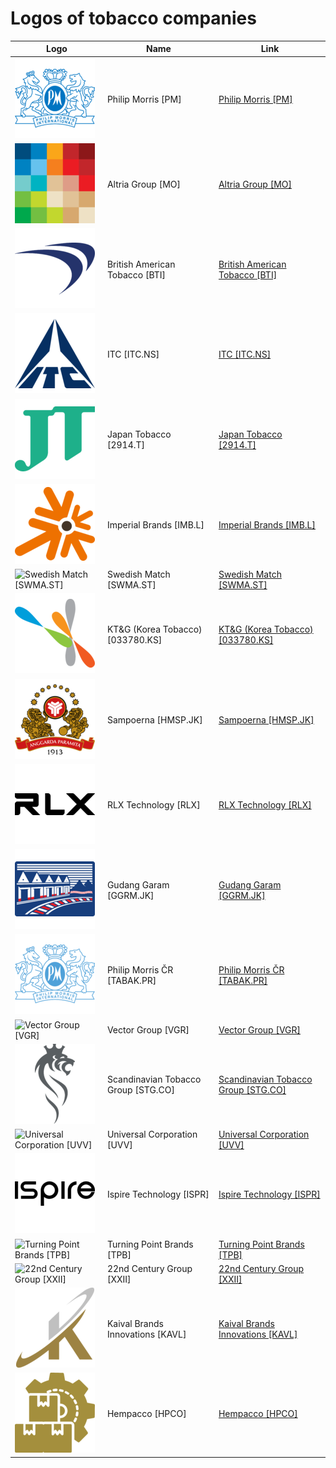 # Logos of tobacco companies

| Logo | Name  | Link |
| ---- | ----  | ---- |
| ![Philip Morris [PM]](/img/128/PM-f59b05bb.png) | Philip Morris [PM] | [Philip Morris [PM]](philip-morris/logo/)
| ![Altria Group [MO]](/img/128/MO-70b09052.png) | Altria Group [MO] | [Altria Group [MO]](altria-group/logo/)
| ![British American Tobacco [BTI]](/img/128/BTI-b60f1d8a.png) | British American Tobacco [BTI] | [British American Tobacco [BTI]](british-american-tobacco/logo/)
| ![ITC [ITC.NS]](/img/128/ITC.NS-da436b43.png) | ITC [ITC.NS] | [ITC [ITC.NS]](itc/logo/)
| ![Japan Tobacco [2914.T]](/img/128/2914.T-02d081bc.png) | Japan Tobacco [2914.T] | [Japan Tobacco [2914.T]](japan-tobacco/logo/)
| ![Imperial Brands [IMB.L]](/img/128/IMB.L-1653ee9d.png) | Imperial Brands [IMB.L] | [Imperial Brands [IMB.L]](imperial-brands/logo/)
| ![Swedish Match [SWMA.ST]](/img/128/SWMA.ST-a454085a.png) | Swedish Match [SWMA.ST] | [Swedish Match [SWMA.ST]](swedish-match/logo/)
| ![KT&G (Korea Tobacco) [033780.KS]](/img/128/033780.KS-5fa9d734.png) | KT&G (Korea Tobacco) [033780.KS] | [KT&G (Korea Tobacco) [033780.KS]](ktng-korea-tobacco/logo/)
| ![Sampoerna [HMSP.JK]](/img/128/HMSP.JK-0ad936cf.png) | Sampoerna [HMSP.JK] | [Sampoerna [HMSP.JK]](sampoerna/logo/)
| ![RLX Technology [RLX]](/img/128/RLX-1c063b73.png) | RLX Technology [RLX] | [RLX Technology [RLX]](rlx-technology/logo/)
| ![Gudang Garam [GGRM.JK]](/img/128/GGRM.JK-df5fe613.png) | Gudang Garam [GGRM.JK] | [Gudang Garam [GGRM.JK]](gudang-garam/logo/)
| ![Philip Morris ČR [TABAK.PR]](/img/128/TABAK.PR-b257cd77.png) | Philip Morris ČR [TABAK.PR] | [Philip Morris ČR [TABAK.PR]](philip-morris-cr/logo/)
| ![Vector Group [VGR]](/img/128/VGR-e2287cd3.png) | Vector Group [VGR] | [Vector Group [VGR]](vector-group/logo/)
| ![Scandinavian Tobacco Group [STG.CO]](/img/128/STG.CO-2ab057ec.png) | Scandinavian Tobacco Group [STG.CO] | [Scandinavian Tobacco Group [STG.CO]](scandinavian-tobacco-group/logo/)
| ![Universal Corporation [UVV]](/img/128/UVV-79c40e14.png) | Universal Corporation [UVV] | [Universal Corporation [UVV]](universal-corp/logo/)
| ![Ispire Technology [ISPR]](/img/128/ISPR-9b8f5bb7.png) | Ispire Technology [ISPR] | [Ispire Technology [ISPR]](ispire-technology/logo/)
| ![Turning Point Brands [TPB]](/img/128/TPB-dff13e9b.png) | Turning Point Brands [TPB] | [Turning Point Brands [TPB]](turning-point-brands/logo/)
| ![22nd Century Group [XXII]](/img/128/XXII-99a00b21.png) | 22nd Century Group [XXII] | [22nd Century Group [XXII]](22nd-century-group/logo/)
| ![Kaival Brands Innovations [KAVL]](/img/128/KAVL-edaf8a47.png) | Kaival Brands Innovations [KAVL] | [Kaival Brands Innovations [KAVL]](kaival-brands/logo/)
| ![Hempacco [HPCO]](/img/128/HPCO-b1c6828d.png) | Hempacco [HPCO] | [Hempacco [HPCO]](hempacco/logo/)
